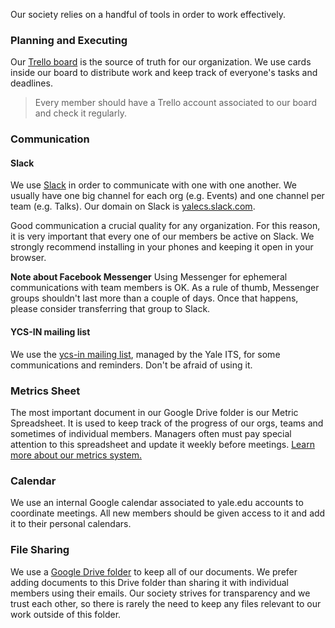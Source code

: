 Our society relies on a handful of tools in order to work effectively.

### Planning and Executing

Our [Trello board](https://trello.com/b/npYqD3Ha/ycs-spring-17) is the source of truth for our organization. We use cards inside our board to distribute work and keep track of everyone's tasks and deadlines.

> Every member should have a Trello account associated to our board and check it regularly.

### Communication

#### Slack

We use [Slack](http://slack.com) in order to communicate with one with one another. We usually have one big channel for each org (e.g. Events) and one channel per team (e.g. Talks). Our domain on Slack is [yalecs.slack.com](http://yalecs.slack.com).

Good communication a crucial quality for any organization. For this reason, it is very important that every one of our members be active on Slack. We strongly recommend installing in your phones and keeping it open in your browser.

**Note about Facebook Messenger** 
Using Messenger for ephemeral communications with team members is OK. As a rule of thumb, Messenger groups shouldn't last more than a couple of days. Once that happens, please consider transferring that group to Slack.

#### YCS-IN mailing list

We use the [ycs-in mailing list](https://groups.google.com/a/elilists.yale.edu/forum/#!forum/ycs-in), managed by the Yale ITS, for some communications and reminders. Don't be afraid of using it.

### Metrics Sheet

The most important document in our Google Drive folder is our Metric Spreadsheet. It is used to keep track of the progress of our orgs, teams and sometimes of individual members. Managers often must pay special attention to this spreadsheet and update it weekly before meetings. [Learn more about our metrics system.](https://github.com/yalecs/playbook/wiki/Process:Metrics)

### Calendar

We use an internal Google calendar associated to yale.edu accounts to coordinate meetings. All new members should be given access to it and add it to their personal calendars.

### File Sharing

We use a [Google Drive folder](https://drive.google.com/drive/u/0/folders/0B3omFvP_R7pQa2lnd3Z0bTg4S3c) to keep all of our documents. We prefer adding documents to this Drive folder than sharing it with individual members using their emails. Our society strives for transparency and we trust each other, so there is rarely the need to keep any files relevant to our work outside of this folder.